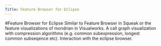 ```yaml
---
Title: Feature Browser for Eclipse
---
```

#Feature Browser for Eclipse
Similar to Feature Browser in Squeak or the feature visualizations of mondrian in Visualworks.
A call graph visualization with compression algorithms (e.g. common subexpression, longest common subseqence etc).
Interaction with the eclipse browser.
